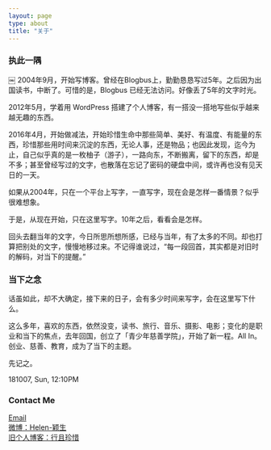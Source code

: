 ```yaml
---
layout: page
type: about
title: "关于"
---
```



### 执此一隅
￼
2004年9月，开始写博客。曾经在Blogbus上，勤勤恳恳写过5年。之后因为出国读书，中断了。可惜的是，Blogbus 已经无法访问。好像丢了5年的文字时光。

2012年5月，学着用 WordPress 搭建了个人博客，有一搭没一搭地写些似乎越来越无趣的东西。

2016年4月，开始做减法，开始珍惜生命中那些简单、美好、有温度、有能量的东西，珍惜那些用时间来沉淀的东西，无论人事，还是物品；也因此发现，迄今为止，自己似乎真的是一枚柚子（游子），一路向东，不断搬离，留下的东西，却是不多；甚至曾经写过的文字，也散落在忘记了密码的硬盘中间，或许再也没有见天日的一天。

如果从2004年，只在一个平台上写字，一直写字，现在会是怎样一番情景？似乎很难想象。

于是，从现在开始，只在这里写字。10年之后，看看会是怎样。

回头去翻当年的文字，今日所思所想所感，已经与当年，有了太多的不同。却也打算把别处的文字，慢慢地移过来。不记得谁说过，“每一段回首，其实都是对旧时的解码，对当下的提醒。”

### 当下之念

话虽如此，却不大确定，接下来的日子，会有多少时间来写字，会在这里写下什么。

这么多年，喜欢的东西，依然没变，读书、旅行、音乐、摄影、电影；变化的是职业和当下的焦点，去年回国，创立了「青少年慈善学院」，开始了新一程。All In。创业、慈善、教育，成为了当下的主题。

先记之。

181007, Sun, 12:10PM

### Contact Me

[Email](mailto:helenysli5489@gmail.com)  
[微博：Helen-颖生](http://weibo.com/yinshengrujing)  
[旧个人博客：行且珍惜](http://www.helenysli.com)




